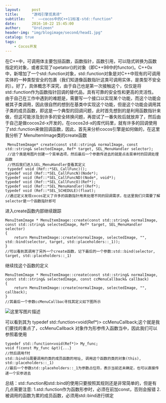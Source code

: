 ```yaml
---
layout:     post
title:      "游戏引擎觅真谛"
subtitle:   "  ——cocos中的C++11标准-std::function"
date:       2016-10-22 15:45:00
author:     "Urolzeen"
header-img: "img/blogimage/second/head1.jpg"
catalog: true
tags:
    - Cocos开发
---
```


在C++中，可调用体主要包括函数，函数指针，函数引用，可以隐式转换为函数指定的对象，或者实现了opetator()的对象（即C++98中的functor)。C++0x中，新增加了一个std::function对象，std::function对象是对C++中现有的可调用实体的一种类型安全的包裹（我们知道像函数指针这类可调用实体，是类型不安全的）。好了，具体概念不深究，由于自己也是第一次接触这个，仅仅是将std::function作为函数指针回调的替代品，具有可靠的安全性和更高的灵活性。
      由于自己在工作中遇到的难题是，需要写一个接口以实现某个功能，而这个功能会被其子类调用，因此很自然的想到在基类中实现这个功能，但是这个功能会调用其子类的成员函数，即这是一个典型的回调问题，此时首先想到的是利用函数指针来做，但这可能涉及到许多的安全转换问题，再尝试了一番失败后就放弃了，然后由于自己是做cocos2d-x开发的，在cocos2d-x的库代码里，就有许多的回调使用了std::function来做回调函数，因此，首先来分析cocos引擎是如何做的，在这里我分析了 MenuItemImage类的create函数
  

```
 MenuItemImage* create(const std::string& normalImage, const std::string& selectedImage, Ref* target, SEL_MenuHandler selector);
 //这个类是用图片创建一个菜单选项，然后最后一个参数传进去的就是点击菜单时的回调处理函数
 //然后我们进入SEL_MenuHandler查看其定义
 typedef void (Ref::*SEL_CallFunc)();
typedef void (Ref::*SEL_CallFuncN)(Node*);
typedef void (Ref::*SEL_CallFuncND)(Node*, void*);
typedef void (Ref::*SEL_CallFuncO)(Ref*);
typedef void (Ref::*SEL_MenuHandler)(Ref*);
typedef void (Ref::*SEL_SCHEDULE)(float);
//通过定义发现cocos定义了许多的函数指针用来处理不同的回调需求，在这里我们只需要了解selector是一个函数指针即可
```
进入create函数内部继续跟踪

```
MenuItemImage * MenuItemImage::create(const std::string& normalImage, const std::string& selectedImage, Ref* target, SEL_MenuHandler selector)
{
    return MenuItemImage::create(normalImage, selectedImage, "", std::bind(selector, target, std::placeholders::_1));
}
//可以看到其调用了另外一个create函数，记下最后的一个参数:std::bind(selector, target, std::placeholders::_1)
```
继续找这个函数的定义

```
MenuItemImage * MenuItemImage::create(const std::string& normalImage, const std::string& selectedImage, const ccMenuCallback& callback)
{
    return MenuItemImage::create(normalImage, selectedImage, "", callback);
}
//其最后一个参数ccMenuCallbac寻找其定义如下图所示
```
![这里写图片描述](http://img.blog.csdn.net/20161022153057176)

可以看到其为 typedef std::function<void(Ref*)> ccMenuCallback;这个就是我们要找的重点了，ccMenuCallback 对象作为形参传入函数当中，因此我们可以参照着使用

```
typedef std::function<void(Ref*)> My_func;
void f(const My_func &pt){...}
//然后调用f时
std::bind(&需要调用的类的成员函数的地址, 调用这个函数的类的对象(this), std::placeholders::_1)
//最后一个参数std::placeholders::_1为参数占位符，表示当前还未确定，也可以直接传递一个实参进去
```
总结：std::function和std::bind的使用只要按照其规则还是非常简单的，但是有几点需要注意:
1.std::function作为函数形参时，必须在前加const，否则会报错
2.被调用的函数为累的成员函数，必须用std::bind进行绑定